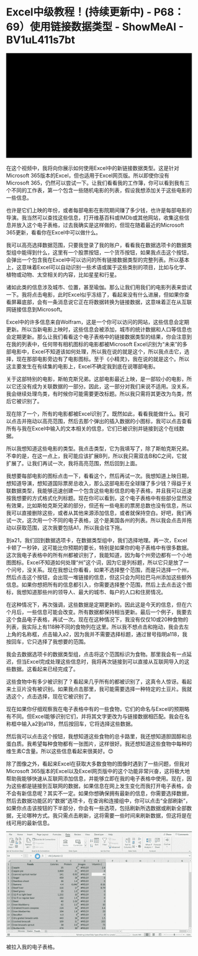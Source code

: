 # Excel中级教程！(持续更新中) - P68：69）使用链接数据类型 - ShowMeAI - BV1uL411s7bt

![](img/4d97d79ffce11a7a38a994122ad517dd_0.png)

在这个视频中，我将向你展示如何使用Excel中的新链接数据类型。这是针对Microsoft 365版本的Excel，但也适用于Excel网页版。所以即使你没有Microsoft 365，仍然可以尝试一下。让我们看看我的工作簿，你可以看到我有三个不同的工作表，第一个包含一些随机电影的列表，假设我想添加关于这些电影的一些信息。

也许是它们上映的年份，或者每部电影在影院期间赚了多少钱，也许是每部电影的导演。我当然可以查找这些信息，打开维基百科或IMDb或其他网站，收集这些信息并放入这个电子表格，过去我确实是这样做的，但现在随着最近的Microsoft 365更新，看看你在Excel中可以做什么。

我可以高亮选择数据范围，只要我登录了我的账户，看看我在数据选项卡的数据类型组中能得到什么，这里有一个股票按钮，一个货币按钮，如果我点击这个按钮，会弹出一个包含我在Excel中可以访问的所有链接数据类型的完整列表。所以基本上，这意味着Excel可以自动识别一些术语或属于这些类别的项目，比如与化学、植物或动物、太空相关的内容，比如星星和行星。

诸如此类的信息涉及城市、位置，甚至瑜伽。那么让我们用我们的电影列表来尝试一下。我将点击电影，此时Excel似乎冻结了，看起来没有什么进展，但如果你查看屏幕底部，会有一条消息说它正在将数据转换为链接数据，这意味着正在从互联网链接信息到Microsoft。

Excel中的许多信息来自Wolfram，这是一个你可以访问的网站，这些信息会定期更新。所以当新电影上映时，这些信息会被添加，城市的统计数据和人口等信息也会定期更新。那么让我们看看这个电子表格中的链接数据类型的结果，你会注意到在我的列表中，任何带有相机图标的电影都被Microsoft Excel识别为“未来”的多部电影中，Excel不知道该如何处理，所以我在说的就是这个，所以我点击它，选择，现在那部电影旁边有了电影图标。至于《小精灵》，我在说的就是这个。所以这主要发生在有续集的电影上，Excel不确定我到底在说哪部电影。

关于这部特别的电影，斯帕克斯兄弟。这部电影最近上映，是一部较小的电影，所以它还没有成为关联数据的一部分。因此，这一部分对我们来说不适用。没关系，我会继续处理鸟类，有时候你可能需要更改标题。所以我只需将其更改为鸟类，然后它被识别了。

现在除了一个，所有的电影都被Excel识别了。既然如此，看看我能做什么。我可以点击并拖动以高亮范围，然后去那个弹出的插入数据的小图标，我可以点击查看所有与我在Excel中输入的文本相关的信息，它们已被识别并链接到这个在线数据。

所以我想知道这些电影的类型。我点击类型，它为我填写了，除了斯帕克斯兄弟。不幸的是，在这一点上，我可能应该扩展B列，所以我只需双击B和C之间，它就扩展了。让我们再试一次，我将高亮范围，然后回到上面。

我想要每部电影的图标点击一下，看看这个，然后再试一次。我想知道上映日期，想知道导演，想知道国际票房总收入，那么这部电影在全球赚了多少钱？得益于关联数据类型，我能够迅速创建一个包含这些电影信息的电子表格，并且我可以迅速按我想要的方式格式化列标题。现在你可以看到，这个电子表格中有些部分显然没有效果，比如斯帕克斯兄弟的部分，但还有一些电影的票房总数也没有信息，所以我可以直接删除这些，或者从其他来源添加信息，或者就保持空白。好吧，我们再试一次，这次用一个不同的电子表格，这个是美国各州的列表。所以我会点击并拖动以获取范围，这次我要包括A1，所以我会往下拖。

到a21，我们回到数据选项卡，在数据类型组中，我们选择地理。再一次，Excel卡顿了一秒钟，这可能比你预期的要长，特别是如果你的电子表格中有很多数据。这次我电子表格中的所有州都被识别了，我能知道，因为每个州旁边都有一个小地图图标。Excel不知道如何处理“州”这个词，因为它是列标题，所以它只是放了一个问号，没关系。现在我想让你看看，如果不选择整个范围，而是只选择一个州，然后点击这个按钮，会出现一堆链接的信息，但这只会为阿拉巴马州添加这些额外信息。如果你想把所有的信息都引入，你需要选择整个范围，然后上去点击这个图标，我想知道那些州的领导人、最大的城市、每户的人口和住房情况。

在这种情况下，再次强调，这些数据是定期更新的。因此这是今天的信息，但在六个月后，一些信息可能会改变。所有数据都保持相当更新。最后一个例子，我要去这个食品电子表格，再试一次。现在在这种情况下，我没有仅仅10或20种食物的列表，我实际上有118种不同的食物列在这里。所以我不想点击和拖动，我会去左上角的名称框，点击输入a2，因为我并不需要选择标题，通过冒号指明a118，我按回车，它只选择了我想要的范围。

我会去数据选项卡的数据类型组，点击将这个范围标识为食物。那里我会有一点延迟，但当Excel完成处理这些信息时，我将再次链接到可以直接从互联网导入的这些数据。这看起来已经完成了。

这些食物中有多少被识别了？看起来几乎所有的都被识别了，这真令人惊讶。看起来土豆片没有被识别。如果我点击那里，我可能需要选择一种特定的土豆片。我就选这个，点击选择，现在它被识别了。

现在如果你仔细观察我在电子表格中有的一些食物，它们的命名与Excel的预期略有不同。但Excel能够识别它们，并将其文字更改为与链接数据相匹配。我会在名称框中输入a2到a118，然后按回车，它将选择这些数据。

然后我可以点击这个按钮，我想知道这些食物的总卡路里，我还想知道胆固醇和总蛋白质。我希望每种食物都有一张图片，这样很好。我还想知道这些食物中每种的维生素C含量。所以这些信息看起来很美好。😊

除了图像之外，看起来Excel在获取大多数食物的图像时遇到了一些问题，但我对Microsoft 365版本的Excel以及Excel网页版中的这个功能非常兴奋，这将极大地帮助我能够快速从互联网添加信息，并能够立即在我的电子表格中使用。现在，因为这些都是链接到互联网的数据，如果信息在网上发生变化而我打开电子表格，会不会有新信息呢？其实不一定。如果你想确保拥有最新的信息，你需要选择数据，然后去数据功能区的“数据”选项卡，在查询和连接组中，你可以点击“全部刷新”，如果你点击该按钮的下半部分，你会有一些选项，包括刷新所选数据或刷新全部数据，无论哪种方式。我只需点击刷新，这将需要一些时间来刷新数据，但这将是在线可用的最新信息。

![](img/4d97d79ffce11a7a38a994122ad517dd_2.png)

被拉入我的电子表格。
